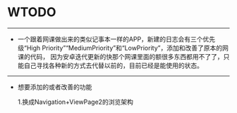 # WTODO
-----------------------------------

- 一个跟着网课做出来的类似记事本一样的APP，新建的日志会有三个优先级“High Priority”“MediumPriority”和“LowPriority”，添加和改善了原本的网课的代码，
因为安卓迭代更新的快那个网课里面的额很多东西都用不了了，只能自己寻找各种新的方式去代替以前的，目前已经是能使用的状态。
---------------------------------
- 想要添加的或者改善的功能   

  1.换成Navigation+ViewPage2的浏览架构
